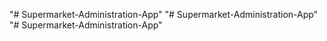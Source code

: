"# Supermarket-Administration-App" 
"# Supermarket-Administration-App" 
"# Supermarket-Administration-App" 
